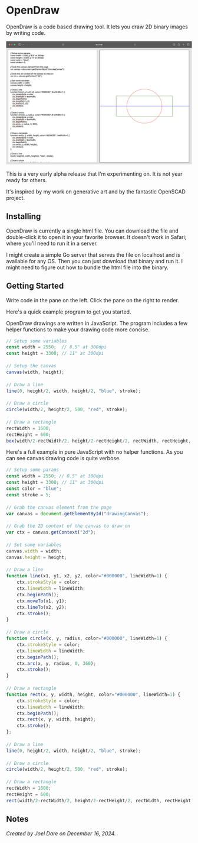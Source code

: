 # OpenDraw

OpenDraw is a code based drawing tool. It lets you draw 2D binary images by writing code.

![OpenDraw Screenshot](opendraw.png)

This is a very early alpha release that I'm experimenting on. It is not year ready for others.

It's inspired by my work on generative art and by the fantastic OpenSCAD project.


## Installing

OpenDraw is currently a single html file. You can download the file and double-click it to open it in your favorite browser. It doesn't work in Safari; where you'll need to run it in a server.

I might create a simple Go server that serves the file on localhost and is available for any OS. Then you can just download that binary and run it. I might need to figure out how to bundle the html file into the binary.


## Getting Started

Write code in the pane on the left. Click the pane on the right to render.

Here's a quick example program to get you started.

OpenDraw drawings are written in JavaScript. The program includes a few helper functions to make your drawing code more concise.

```JavaScript
// Setup some variables
const width = 2550;  // 8.5" at 300dpi
const height = 3300; // 11" at 300dpi

// Setup the canvas
canvas(width, height);

// Draw a line
line(0, height/2, width, height/2, "blue", stroke);

// Draw a circle
circle(width/2, height/2, 500, "red", stroke);

// Draw a rectangle
rectWidth = 1600;
rectHeight = 600;
box(width/2-rectWidth/2, height/2-rectHeight/2, rectWidth, rectHeight, "green", stroke);
```

Here's a full example in pure JavaScript with no helper functions. As you can see canvas drawing code is quite verbose.

```JavaScript
// Setup some params
const width = 2550; // 8.5" at 300dpi
const height = 3300; // 11" at 300dpi
const color = "blue";
const stroke = 5;

// Grab the canvas element from the page
var canvas = document.getElementById("drawingCanvas");

// Grab the 2D context of the canvas to draw on
var ctx = canvas.getContext("2d");

// Set some variables
canvas.width = width;
canvas.height = height;

// Draw a line
function line(x1, y1, x2, y2, color="#000000", lineWidth=1) {
    ctx.strokeStyle = color;
    ctx.lineWidth = lineWidth;
    ctx.beginPath();
    ctx.moveTo(x1, y1);
    ctx.lineTo(x2, y2);
    ctx.stroke();
}

// Draw a circle
function circle(x, y, radius, color="#000000", lineWidth=1) {
    ctx.strokeStyle = color;
    ctx.lineWidth = lineWidth;
    ctx.beginPath();
    ctx.arc(x, y, radius, 0, 360);
    ctx.stroke();
}

// Draw a rectangle
function rect(x, y, width, height, color="#000000", lineWidth=1) {
    ctx.strokeStyle = color;
    ctx.lineWidth = lineWidth;
    ctx.beginPath();
    ctx.rect(x, y, width, height);
    ctx.stroke();
};

// Draw a line
line(0, height/2, width, height/2, "blue", stroke);

// Draw a circle
circle(width/2, height/2, 500, "red", stroke);

// Draw a rectangle
rectWidth = 1600;
rectHeight = 600;
rect(width/2-rectWidth/2, height/2-rectHeight/2, rectWidth, rectHeight, "green", stroke);
```


## Notes

_Created by Joel Dare on December 16, 2024._
